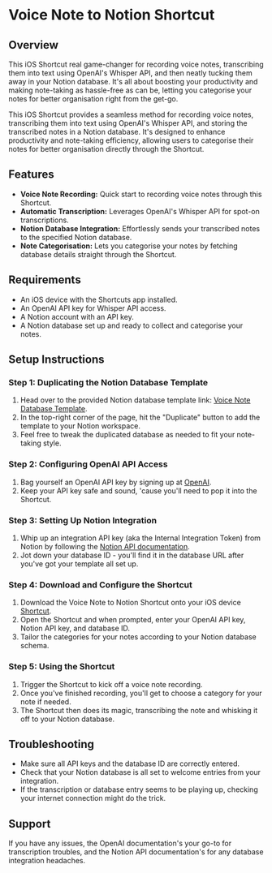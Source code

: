 # Voice Note to Notion Shortcut

## Overview

This iOS Shortcut  real game-changer for recording voice notes, transcribing them into text using OpenAI's Whisper API, and then neatly tucking them away in your Notion database. It's all about boosting your productivity and making note-taking as hassle-free as can be, letting you categorise your notes for better organisation right from the get-go.

This iOS Shortcut provides a seamless method for recording voice notes, transcribing them into text using OpenAI's Whisper API, and storing the transcribed notes in a Notion database. It's designed to enhance productivity and note-taking efficiency, allowing users to categorise their notes for better organisation directly through the Shortcut.

## Features

- **Voice Note Recording:** Quick start to recording voice notes through this Shortcut.
- **Automatic Transcription:** Leverages OpenAI's Whisper API for spot-on transcriptions.
- **Notion Database Integration:** Effortlessly sends your transcribed notes to the specified Notion database.
- **Note Categorisation:** Lets you categorise your notes by fetching database details straight through the Shortcut.

## Requirements

- An iOS device with the Shortcuts app installed.
- An OpenAI API key for Whisper API access.
- A Notion account with an API key.
- A Notion database set up and ready to collect and categorise your notes.

## Setup Instructions

### Step 1: Duplicating the Notion Database Template

1. Head over to the provided Notion database template link: [Voice Note Database Template](https://andymorgan.notion.site/7e5e64e45e04431bbe4c29cab92fc9a9?v=bad92a5de8da45e0a5caec04861dffc1&pvs=4).
2. In the top-right corner of the page, hit the "Duplicate" button to add the template to your Notion workspace.
3. Feel free to tweak the duplicated database as needed to fit your note-taking style.

### Step 2: Configuring OpenAI API Access

1. Bag yourself an OpenAI API key by signing up at [OpenAI](https://openai.com/).
2. Keep your API key safe and sound, 'cause you'll need to pop it into the Shortcut.

### Step 3: Setting Up Notion Integration

1. Whip up an integration API key (aka the Internal Integration Token) from Notion by following the [Notion API documentation](https://developers.notion.com/).
2. Jot down your database ID - you'll find it in the database URL after you've got your template all set up.

### Step 4: Download and Configure the Shortcut

1. Download the Voice Note to Notion Shortcut onto your iOS device [Shortcut](https://www.icloud.com/shortcuts/542bb96ceb3448929717cd2fd9f34c71).
2. Open the Shortcut and when prompted, enter your OpenAI API key, Notion API key, and database ID.
3. Tailor the categories for your notes according to your Notion database schema.

### Step 5: Using the Shortcut

1. Trigger the Shortcut to kick off a voice note recording.
2. Once you've finished recording, you'll get to choose a category for your note if needed.
3. The Shortcut then does its magic, transcribing the note and whisking it off to your Notion database.

## Troubleshooting

- Make sure all API keys and the database ID are correctly entered.
- Check that your Notion database is all set to welcome entries from your integration.
- If the transcription or database entry seems to be playing up, checking your internet connection might do the trick.

## Support

If you have any issues, the OpenAI documentation's your go-to for transcription troubles, and the Notion API documentation's for any database integration headaches.
